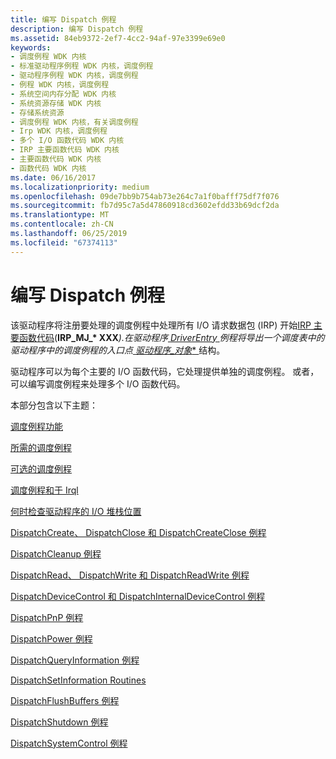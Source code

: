 ```yaml
---
title: 编写 Dispatch 例程
description: 编写 Dispatch 例程
ms.assetid: 84eb9372-2ef7-4cc2-94af-97e3399e69e0
keywords:
- 调度例程 WDK 内核
- 标准驱动程序例程 WDK 内核，调度例程
- 驱动程序例程 WDK 内核，调度例程
- 例程 WDK 内核，调度例程
- 系统空间内存分配 WDK 内核
- 系统资源存储 WDK 内核
- 存储系统资源
- 调度例程 WDK 内核，有关调度例程
- Irp WDK 内核，调度例程
- 多个 I/O 函数代码 WDK 内核
- IRP 主要函数代码 WDK 内核
- 主要函数代码 WDK 内核
- 函数代码 WDK 内核
ms.date: 06/16/2017
ms.localizationpriority: medium
ms.openlocfilehash: 09de7bb9b754ab73e264c7a1f0bafff75df7f076
ms.sourcegitcommit: fb7d95c7a5d47860918cd3602efdd33b69dcf2da
ms.translationtype: MT
ms.contentlocale: zh-CN
ms.lasthandoff: 06/25/2019
ms.locfileid: "67374113"
---
```

# <a name="writing-dispatch-routines"></a>编写 Dispatch 例程





该驱动程序将注册要处理的调度例程中处理所有 I/O 请求数据包 (IRP) 开始[IRP 主要函数代码](https://docs.microsoft.com/windows-hardware/drivers/kernel/irp-major-function-codes)(<strong>IRP\_MJ\_* XXX</strong><em>).在驱动程序[ </em> *DriverEntry* <em> ](<https://msdn.microsoft.com/library/windows/hardware/ff544113>)例程将导出一个调度表中的驱动程序中的调度例程的入口点[ </em> *驱动程序\_对象** ](<https://msdn.microsoft.com/library/windows/hardware/ff544174>)结构。

驱动程序可以为每个主要的 I/O 函数代码，它处理提供单独的调度例程。 或者，可以编写调度例程来处理多个 I/O 函数代码。

本部分包含以下主题：

[调度例程功能](dispatch-routine-functionality.md)

[所需的调度例程](required-dispatch-routines.md)

[可选的调度例程](optional-dispatch-routines.md)

[调度例程和于 Irql](dispatch-routines-and-irqls.md)

[何时检查驱动程序的 I/O 堆栈位置](when-to-check-the-driver-s-i-o-stack-location.md)

[DispatchCreate、 DispatchClose 和 DispatchCreateClose 例程](dispatchcreate--dispatchclose--and-dispatchcreateclose-routines.md)

[DispatchCleanup 例程](dispatchcleanup-routines.md)

[DispatchRead、 DispatchWrite 和 DispatchReadWrite 例程](dispatchread--dispatchwrite--and-dispatchreadwrite-routines.md)

[DispatchDeviceControl 和 DispatchInternalDeviceControl 例程](dispatchdevicecontrol-and-dispatchinternaldevicecontrol-routines.md)

[DispatchPnP 例程](dispatchpnp-routines.md)

[DispatchPower 例程](dispatchpower-routines.md)

[DispatchQueryInformation 例程](dispatchqueryinformation-routines.md)

[DispatchSetInformation Routines](dispatchsetinformation-routines.md)

[DispatchFlushBuffers 例程](dispatchflushbuffers-routines.md)

[DispatchShutdown 例程](dispatchshutdown-routines.md)

[DispatchSystemControl 例程](dispatchsystemcontrol-routines.md)

 

 




